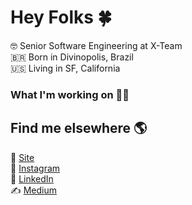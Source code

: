 # Hey Folks 🍀

🤓 Senior Software Engineering at X-Team <br>
🇧🇷 Born in Divinopolis, Brazil <br>
🇺🇸 Living in SF, California

### What I'm working on 👨‍💻


## Find me elsewhere 🌎
🚀 [Site](higoralves.dev) <br>
📸 [Instagram](https://www.instagram.com/higoralves.dev/) <br>
💼 [LinkedIn](https://www.linkedin.com/in/higoralvesdev/) <br>
✍️ [Medium](https://medium.com/@higorhaalves)
